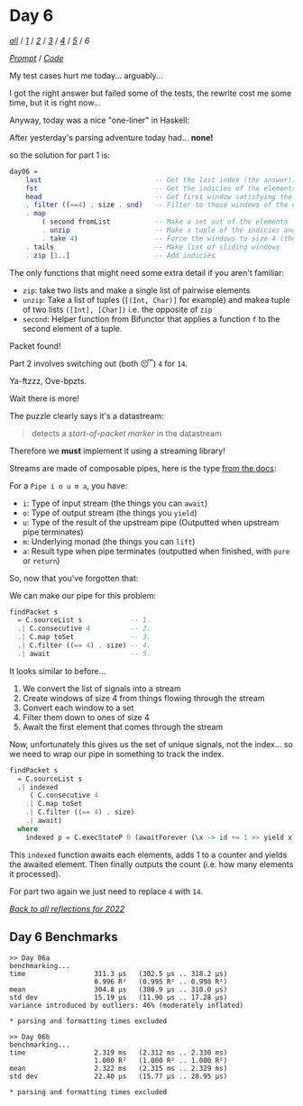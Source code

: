 Day 6
===

<!--
This section is generated and compiled by the build script at ./Build.hs from
the file `./reflections/day06.md`.  If you want to edit this, edit
that file instead!
-->

*[all][reflections]* / *[1][day01]* / *[2][day02]* / *[3][day03]* / *[4][day04]* / *[5][day05]* / *6*

[reflections]: https://github.com/egnwd/advent/blob/main/reflections.md
[day01]: https://github.com/egnwd/advent/blob/2022/reflections-out/day01.md
[day02]: https://github.com/egnwd/advent/blob/2022/reflections-out/day02.md
[day03]: https://github.com/egnwd/advent/blob/2022/reflections-out/day03.md
[day04]: https://github.com/egnwd/advent/blob/2022/reflections-out/day04.md
[day05]: https://github.com/egnwd/advent/blob/2022/reflections-out/day05.md

*[Prompt][d06p]* / *[Code][d06g]*

[d06p]: https://adventofcode.com/2022/day/6
[d06g]: https://github.com/egnwd/advent/blob/main/src/AOC/Challenge/Day06.hs

My test cases hurt me today... arguably...

I got the right answer but failed some of the tests,
the rewrite cost me some time, but it is right now...

Anyway, today was a nice "one-liner" in Haskell:

After yesterday's parsing adventure today had... **none!**

so the solution for part 1 is:

```haskell
day06 =
    last                            -- Get the last index (the answer!)
    fst                             -- Get the indicies of the elements
    head                            -- Get first window satisfying the predicate
    . filter ((==4) . size . snd)   -- Filter to those windows of the correct size after deduplicating
    . map
        ( second fromList           -- Make a set out of the elements
        . unzip                     -- Make a tuple of the indicies and the elements
        . take 4)                   -- Force the windows to size 4 (the packet header size)
    . tails                         -- Make list of sliding windows
    . zip [1..]                     -- Add indicies
```

The only functions that might need some extra detail if you aren't familiar:
 - `zip`: take two lists and make a single list of pairwise elements
 - `unzip`: Take a list of tuples (`[(Int, Char)]` for example) and makea tuple of two lists `([Int], [Char])` i.e. the opposite of `zip`
 - `second`: Helper function from Bifunctor that applies a function `f` to the second element of a tuple.

Packet found!

Part 2 involves switching out (both 😴) `4` for `14`.

Ya-ftzzz, Ove-bpzts.

Wait there is more!

The puzzle clearly says it's a datastream:

> detects a *start-of-packet marker* in the datastream

Therefore we **must** implement it using a streaming library!

Streams are made of composable pipes, here is the type [from the docs](https://mstksg.github.io/conduino/Data-Conduino.html#g:5):

For a `Pipe i o u m a`, you have:

 - `i`: Type of input stream (the things you can `await`)
 - `o`: Type of output stream (the things you `yield`)
 - `u`: Type of the result of the upstream pipe (Outputted when upstream pipe terminates)
 - `m`: Underlying monad (the things you can `lift`)
 - `a`: Result type when pipe terminates (outputted when finished, with `pure` or `return`)

So, now that you've forgotten that:

We can make our pipe for this problem:

```haskell
findPacket s
  = C.sourceList s            -- 1.
  .| C.consecutive 4          -- 2.
  .| C.map toSet              -- 3.
  .| C.filter ((== 4) . size) -- 4.
  .| await                    -- 5.
```

It looks similar to before...

1. We convert the list of signals into a stream
1. Create windows of size 4 from things flowing through the stream
1. Convert each window to a set
1. Filter them down to ones of size 4
1. Await the first element that comes through the stream

Now, unfortunately this gives us the set of unique signals, not the index...
so we need to wrap our pipe in something to track the index.

```haskell
findPacket s
  = C.sourceList s
  .| indexed
     ( C.consecutive 4
    .| C.map toSet
    .| C.filter ((== 4) . size)
    .| await)
  where
    indexed p = C.execStateP 0 (awaitForever (\x -> id += 1 >> yield x) .| p)
```

This `indexed` function awaits each elements, adds 1 to a counter and yields the awaited element.
Then finally outputs the count (i.e. how many elements it processed).

For part two again we just need to replace `4` with `14`.


*[Back to all reflections for 2022][reflections]*

## Day 6 Benchmarks

```
>> Day 06a
benchmarking...
time                 311.3 μs   (302.5 μs .. 318.2 μs)
                     0.996 R²   (0.995 R² .. 0.998 R²)
mean                 304.8 μs   (300.9 μs .. 310.0 μs)
std dev              15.19 μs   (11.90 μs .. 17.28 μs)
variance introduced by outliers: 46% (moderately inflated)

* parsing and formatting times excluded

>> Day 06b
benchmarking...
time                 2.319 ms   (2.312 ms .. 2.330 ms)
                     1.000 R²   (1.000 R² .. 1.000 R²)
mean                 2.322 ms   (2.315 ms .. 2.329 ms)
std dev              22.40 μs   (15.77 μs .. 28.95 μs)

* parsing and formatting times excluded
```
